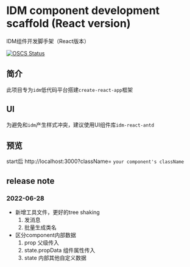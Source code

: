 # IDM component development scaffold (React version)
IDM组件开发脚手架（React版本）

[![OSCS Status](https://www.oscs1024.com/platform/badge/web-csq/idm-module-react.svg?size=small)](https://www.oscs1024.com/project/web-csq/idm-module-react?ref=badge_small)

## 简介

此项目专为`idm`低代码平台搭建`create-react-app`框架

## UI
为避免和`idm`产生样式冲突，建议使用UI组件库`idm-react-antd`

## 预览
start后 http://localhost:3000?className= `your component's className`

## release note

### 2022-06-28
- 新增工具文件，更好的tree shaking
    1. 发消息
    2. 批量生成类名
- 区分component内部数据
    1. prop 父级传入
    2. state.propData 组件属性传入
    3. state 内部其他自定义数据
